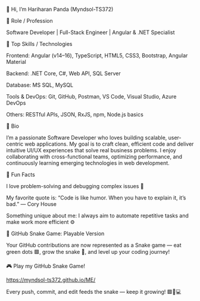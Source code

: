 👋 Hi, I’m Hariharan Panda (Myndsol-TS372)

💼 Role / Profession

Software Developer | Full-Stack Engineer | Angular & .NET Specialist

🚀 Top Skills / Technologies

Frontend: Angular (v14–16), TypeScript, HTML5, CSS3, Bootstrap, Angular Material

Backend: .NET Core, C#, Web API, SQL Server

Database: MS SQL, MySQL

Tools & DevOps: Git, GitHub, Postman, VS Code, Visual Studio, Azure DevOps

Others: RESTful APIs, JSON, RxJS, npm, Node.js basics

📝 Bio

I’m a passionate Software Developer who loves building scalable, user-centric web applications.
My goal is to craft clean, efficient code and deliver intuitive UI/UX experiences that solve real business problems.
I enjoy collaborating with cross-functional teams, optimizing performance, and continuously learning emerging technologies in web development.

🎉 Fun Facts

I love problem-solving and debugging complex issues 🧩

My favorite quote is: “Code is like humor. When you have to explain it, it’s bad.” — Cory House

Something unique about me: I always aim to automate repetitive tasks and make work more efficient ⚙️

🐍 GitHub Snake Game: Playable Version

Your GitHub contributions are now represented as a Snake game — eat green dots 🟩, grow the snake 🐍, and level up your coding journey!

🎮 Play my GitHub Snake Game!

https://myndsol-ts372.github.io/ME/


Every push, commit, and edit feeds the snake — keep it growing! 🟩🐍💻
